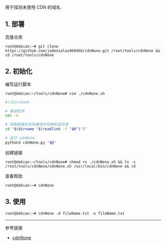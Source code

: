 用于探测未使用 CDN 的域名.

## 1. 部署

克隆仓库

```shell
root@debian:~# git clone https://github.com/jadensalas469466/cdnNone.git /root/tools/cdnNone && cd /root/tools/cdnNone
```

## 2. 初始化

编写运行脚本

```shell
root@debian:~/tools/cdnNone# vim ./cdnNone.sh
```

```sh
#!/bin/bash

# 错误检测
set -e

# 获取链接的实际路径并切换到该目录
cd "$(dirname "$(readlink -f "$0")")"

# 运行 cdnNone
python3 cdnNone.py "$@"
```

创建链接

```shell
root@debian:~/tools/cdnNone# chmod +x ./cdnNone.sh && ln -s /root/tools/cdnNone/cdnNone.sh /usr/local/bin/cdnNone && cd
```

查看帮助

```shell
root@debian:~# cdnNone
```

## 3. 使用

```shell
root@debian:~# cdnNone -d fileName.txt -o fileName.txt
```

---

参考链接

- [cdnNone](https://github.com/jadensalas469466/cdnNone)